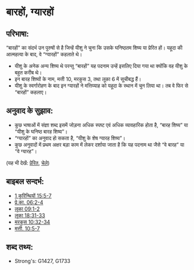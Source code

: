 # बारहों, ग्यारहों #

## परिभाषा: ##

“बारहों” का संदर्भ उन पुरुषों से है जिन्हें यीशु ने चुना कि उसके घनिष्ठतम शिष्य या प्रेरित हों। यहूदा की आत्महत्या के बाद, वे “ग्यारहों” कहलाते थे।

* यीशु के अनेक अन्य शिष्य थे परन्तु “बारहों” यह पदनाम उन्हें इसलिए दिया गया था क्योंकि वह यीशु के बहुत करीब थे।
* इन बारह शिष्यों के नाम, मत्ती 10, मरकुस 3, तथा लूका 6 में सूचीबद्ध हैं।
* यीशु के स्वर्गारोहण के बाद इन ग्यारहों ने मत्तिय्याह को यहूदा के स्थान में चुन लिया था। तब वे फिर से “बारहों” कहलाए।

## अनुवाद के सुझाव: ##

* कुछ भाषाओं में संज्ञा शब्द इसमें जोड़ना अधिक स्पष्ट एवं अधिक व्यावहारिक होता है, “बारह शिष्य” या “यीशु के घनिष्ठ बारह शिष्य”।
* “ग्यारहों” का अनुवाद हो सकता है, “यीशु के शेष ग्यारह शिष्य”।
* कुछ अनुवादों में प्रथम अक्षर बड़ा काम में लेकर दर्शाया जाता है कि यह पदनाम था जैसे “वे बारह” या “वे ग्यारह”।

(यह भी देखें: [प्रेरित](../kt/apostle.md), [चेले](../kt/disciple.md))

## बाइबल सन्दर्भ: ##

* [1 कुरिन्थियों 15:5-7](rc://en/tn/help/1co/15/05)
* [प्रे.का. 06:2-4](rc://en/tn/help/act/06/02)
* [लूका 09:1-2](rc://en/tn/help/luk/09/01)
* [लूका 18:31-33](rc://en/tn/help/luk/18/31)
* [मरकुस 10:32-34](rc://en/tn/help/mrk/10/32)
* [मत्ती. 10:5-7](rc://en/tn/help/mat/10/05)

## शब्द तथ्य: ##

* Strong's: G1427, G1733
